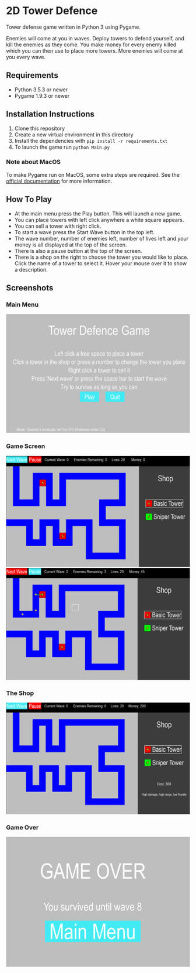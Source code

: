 # 2D Tower Defence
Tower defense game written in Python 3 using Pygame.

Enemies will come at you in waves. Deploy towers to defend yourself, and kill the enemies as they come. You make money for every enemy killed which you can then use to place more towers. More enemies will come at you every wave.

## Requirements
 - Python 3.5.3 or newer
 - Pygame 1.9.3 or newer
 
 ## Installation Instructions
 1. Clone this repository
 2. Create a new virtual environment in this directory
 3. Install the dependencies with `pip install -r requirements.txt`
 4. To launch the game run `python Main.py`
 
 ### Note about MacOS
 To make Pygame run on MacOS, some extra steps are required. See the [official documentation](https://www.pygame.org/wiki/GettingStarted#Mac%20installation) for more information.
 
 ## How To Play
 - At the main menu press the Play button. This will launch a new game. 
 - You can place towers with left click anywhere a white square appears.
 - You can sell a tower with right click. 
 - To start a wave press the Start Wave button in the top left.
 - The wave number, number of enemies left, number of lives left and your money is all displayed at the top of the screen.
 - There is also a pause button at the top of the screen.
 - There is a shop on the right to choose the tower you would like to place. Click the name of a tower to select it. Hover your mouse over it to show a description.

## Screenshots
### Main Menu
![Main Menu](/screenshots/mainmenu.png)

### Game Screen
![Game Screen](/screenshots/gamescreen.png)
![Action shot](/screenshots/towershooting.png)

### The Shop
![The Shop](/screenshots/shop.png)

### Game Over
![Game Over](/screenshots/gameover.png)
